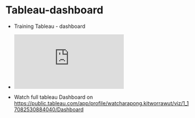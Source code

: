 # Tableau-dashboard

- Training Tableau - dashboard

- ![แดชบอร์ด 1.pdf](https://github.com/kwatcharapong2543/Tableau-dashboard/files/14322228/1.pdf)

- Watch full tableau Dashboard on  https://public.tableau.com/app/profile/watcharapong.kitworrawut/viz/1_17082530884040/Dashboard
